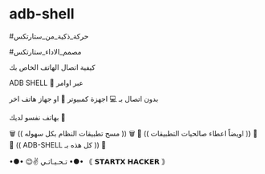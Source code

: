 # adb-shell

#حركة_ذكية_من_ستارتكس

#مصمم_الاداء_ستارتكس

كيفية اتصال الهاتف الخاص بك

ADB SHELL 📲 عبر اوامر

بدون اتصال بـ
💻 اجهزة كمبيوتر
📱 او جهاز هاتف اخر

بهاتف نفسو لديك 📲

🗑 (( مسح تطبيقات النظام بكل سهوله )) 🗑️
💊 (( اويضاً اعطاء صالحيات التطبيقات )) 💊
👾 (( ADB-SHELL كل هذه بـ )) 👾

•●• 😉✌️ تـحـيـاتـي •●•
｟ 𝗦𝗧𝗔𝗥𝗧𝗫 𝗛𝗔𝗖𝗞𝗘𝗥 ｠